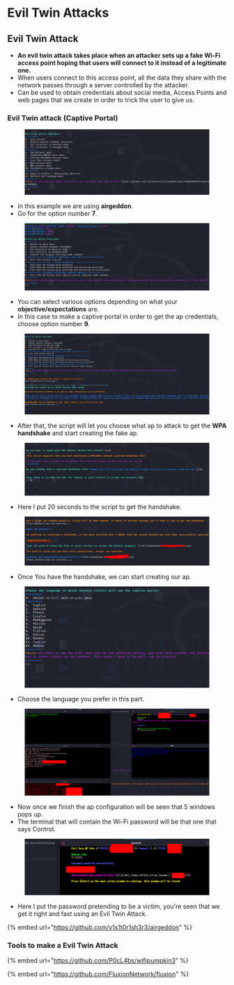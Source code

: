 # Evil Twin Attacks

## Evil Twin Attack

* **An evil twin attack takes place when an attacker sets up a fake Wi-Fi access point hoping that users will connect to it instead of a legitimate one.**&#x20;
* When users connect to this access point, all the data they share with the network passes through a server controlled by the attacker.
* Can be used to obtain credentials about social media, Access Points and web pages that we create in order to trick the user to give us.

### Evil Twin attack (Captive Portal)

<figure><img src="../../../.gitbook/assets/eviltwin1.png" alt=""><figcaption></figcaption></figure>

* In this example we are using **airgeddon**.
* Go for the option number **7**.

<figure><img src="../../../.gitbook/assets/EvilTwin2.png" alt=""><figcaption></figcaption></figure>

* You can select various options depending on what your **objective/expectations** are.
* In this case to make a captive portal in order to get the ap credentials, choose option number **9**.

<figure><img src="../../../.gitbook/assets/Evi.png" alt=""><figcaption></figcaption></figure>

* After that, the script will let you choose what ap to attack to get the **WPA handshake** and start creating the fake ap.

<figure><img src="../../../.gitbook/assets/eviltwin_captiveportal1.png" alt=""><figcaption></figcaption></figure>

* Here I put 20 seconds to the script to get the handshake.

<figure><img src="../../../.gitbook/assets/eviltwin_captiveportal2.png" alt=""><figcaption></figcaption></figure>

* Once You have the handshake, we can start creating our ap.

<figure><img src="../../../.gitbook/assets/eviltwin_captiveportal3.png" alt=""><figcaption></figcaption></figure>

* Choose the language you prefer in this part.

<figure><img src="../../../.gitbook/assets/eviltwin_captiveportal4.png" alt=""><figcaption></figcaption></figure>

* Now once we finish the ap configuration will be seen that 5 windows pops up.
* The terminal that will contain the Wi-Fi password will be that one that says Control.



<figure><img src="../../../.gitbook/assets/eviltwin_captiveportal5.png" alt=""><figcaption></figcaption></figure>

* Here I put the password pretending to be a victim, you're seen that we get it right and fast using an Evil Twin Attack.&#x20;

{% embed url="https://github.com/v1s1t0r1sh3r3/airgeddon" %}

### Tools to make a Evil Twin Attack

{% embed url="https://github.com/P0cL4bs/wifipumpkin3" %}

{% embed url="https://github.com/FluxionNetwork/fluxion" %}
